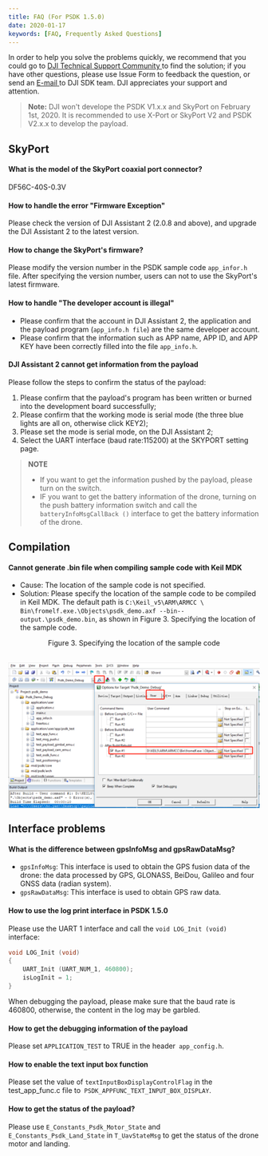 ```yaml
---
title: FAQ (For PSDK 1.5.0)
date: 2020-01-17
keywords: [FAQ, Frequently Asked Questions]
---
```


In order to help you solve the problems quickly, we recommend that you could go to <a href="https://djisdksupport.zendesk.com/hc/en-us/community/topics"> DJI Technical Support Community </a> to find the solution; if you have other questions, please use <a herf="https://formcrafts.com/a/dji-developer-feedback-cn"> Issue Form </a> to feedback the question, or send an <a href="mailto:dev@dji.com"> E-mail </a> to DJI SDK team. DJI appreciates your support and attention.

> **Note:** DJI won't develope the PSDK V1.x.x and SkyPort on February 1st, 2020. It is recommended to use X-Port or SkyPort V2 and PSDK V2.x.x to develop the payload.

## SkyPort
#### What is the model of the SkyPort coaxial port connector?
DF56C-40S-0.3V

#### How to handle the error "Firmware Exception" 
Please check the version of DJI Assistant 2 (2.0.8 and above), and upgrade the DJI Assistant 2 to the latest version.

#### How to change the SkyPort's firmware?
Please modify the version number in the PSDK sample code `app_infor.h` file.
After specifying the version number, users can not to use the SkyPort's latest firmware.

#### How to handle "The developer account is illegal"
* Please confirm that the account in DJI Assistant 2, the application and the payload program (`app_info.h file`) are the same developer account.
* Please confirm that the information such as APP name, APP ID, and APP KEY have been correctly filled into the file `app_info.h`.

#### DJI Assistant 2 cannot get information from the payload
Please follow the steps to confirm the status of the payload:
1. Please confirm that the payload's program has been written or burned into the development board successfully;
2. Please confirm that the working mode is serial mode (the three blue lights are all on, otherwise click KEY2);
3. Please set the mode is serial mode, on the DJI Assistant 2;
4. Select the UART interface (baud rate:115200) at the SKYPORT setting page.

> **NOTE**
> * If you want to get the information pushed by the payload, please turn on the switch.
> * IF you want to get the battery information of the drone, turning on the push battery information switch and call the `batteryInfoMsgCallBack ()` interface to get the battery information of the drone.

## Compilation 
#### Cannot generate .bin file when compiling sample code with Keil MDK
* Cause: The location of the sample code is not specified.
* Solution: Please specify the location of the sample code to be compiled in Keil MDK. The default path is `C:\Keil_v5\ARM\ARMCC \ Bin\fromelf.exe.\Objects\psdk_demo.axf --bin--output.\psdk_demo.bin`, as shown in Figure 3. Specifying the location of the sample code.

<div>
<div style = "text-align: center"> <p> Figure 3. Specifying the location of the sample code </p>
</div>
<div style = "text-align: center"> <p> <span>
      <img src = "../images/faq/1.png" width = "600" style = "vertical-align: middle" alt /> </span></p>
</div></div>


## Interface problems
#### What is the difference between gpsInfoMsg and gpsRawDataMsg?
* `gpsInfoMsg`: This interface is used to obtain the GPS fusion data of the drone: the data processed by GPS, GLONASS, BeiDou, Galileo and four GNSS data (radian system).
* `gpsRawDataMsg`: This interface is used to obtain GPS raw data.

#### How to use the log print interface in PSDK 1.5.0  
Please use the UART 1 interface and call the `void LOG_Init (void)` interface:

```c
void LOG_Init (void)
{
    UART_Init (UART_NUM_1, 460800);
    isLogInit = 1;
}
```

When debugging the payload, please make sure that the baud rate is 460800, otherwise, the content in the log may be garbled.

#### How to get the debugging information of the payload
Please set `APPLICATION_TEST` to TRUE in the header` app_config.h`.

#### How to enable the text input box function
Please set the value of `textInputBoxDisplayControlFlag` in the test_app_func.c file to` PSDK_APPFUNC_TEXT_INPUT_BOX_DISPLAY`.

#### How to get the status of the payload?
Please use `E_Constants_Psdk_Motor_State` and` E_Constants_Psdk_Land_State` in `T_UavStateMsg` to get the status of the drone motor and landing.